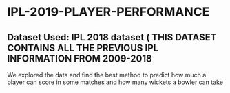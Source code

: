 # IPL-2019-PLAYER-PERFORMANCE
## Dataset Used: IPL 2018 dataset ( THIS DATASET CONTAINS ALL THE PREVIOUS IPL INFORMATION FROM 2009-2018

We explored the data and find the best method to predict how much a player can score in some matches and how many wickets a bowler can take
